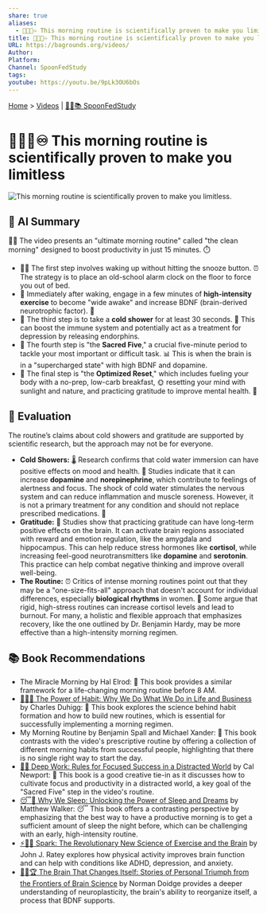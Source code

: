 ```yaml
---
share: true
aliases:
  - 🌅🧠🚀♾️ This morning routine is scientifically proven to make you limitless
title: 🌅🧠🚀♾️ This morning routine is scientifically proven to make you limitless
URL: https://bagrounds.org/videos/
Author:
Platform:
Channel: SpoonFedStudy
tags:
youtube: https://youtu.be/9pLk3OU6bOs
---
```

[Home](../index.md) > [Videos](./index.md) | [🥄👶📚 SpoonFedStudy](../topics/spoonfedstudy.md)  
# 🌅🧠🚀♾️ This morning routine is scientifically proven to make you limitless  
![This morning routine is scientifically proven to make you limitless.](https://youtu.be/9pLk3OU6bOs)  
  
## 🤖 AI Summary  
🧘‍♀️ The video presents an "ultimate morning routine" called "the clean morning" designed to boost productivity in just 15 minutes. ⏱️  
  
* 🏃‍♀️ The first step involves waking up without hitting the snooze button. ⏰ The strategy is to place an old-school alarm clock on the floor to force you out of bed.  
* 💪 Immediately after waking, engage in a few minutes of **high-intensity exercise** to become "wide awake" and increase BDNF (brain-derived neurotrophic factor). 🧠  
* 🚿 The third step is to take a **cold shower** for at least 30 seconds. 🥶 This can boost the immune system and potentially act as a treatment for depression by releasing endorphins.  
* 📝 The fourth step is "the **Sacred Five**," a crucial five-minute period to tackle your most important or difficult task. 📊 This is when the brain is in a "supercharged state" with high BDNF and dopamine.  
* 🥑 The final step is "the **Optimized Reset**," which includes fueling your body with a no-prep, low-carb breakfast, 🌞 resetting your mind with sunlight and nature, and practicing gratitude to improve mental health. 🙏  
  
## 🤔 Evaluation  
The routine’s claims about cold showers and gratitude are supported by scientific research, but the approach may not be for everyone.  
  
* **Cold Showers:** 🌡️ Research confirms that cold water immersion can have positive effects on mood and health. 🧠 Studies indicate that it can increase **dopamine** and **norepinephrine**, which contribute to feelings of alertness and focus. The shock of cold water stimulates the nervous system and can reduce inflammation and muscle soreness. However, it is not a primary treatment for any condition and should not replace prescribed medications. 💊  
* **Gratitude:** 🙏 Studies show that practicing gratitude can have long-term positive effects on the brain. It can activate brain regions associated with reward and emotion regulation, like the amygdala and hippocampus. This can help reduce stress hormones like **cortisol**, while increasing feel-good neurotransmitters like **dopamine** and **serotonin**. This practice can help combat negative thinking and improve overall well-being.  
* **The Routine:** ⏰ Critics of intense morning routines point out that they may be a "one-size-fits-all" approach that doesn't account for individual differences, especially **biological rhythms** in women. 📅 Some argue that rigid, high-stress routines can increase cortisol levels and lead to burnout. For many, a holistic and flexible approach that emphasizes recovery, like the one outlined by Dr. Benjamin Hardy, may be more effective than a high-intensity morning regimen.  
  
## 📚 Book Recommendations  
* The Miracle Morning by Hal Elrod: 🌅 This book provides a similar framework for a life-changing morning routine before 8 AM.  
* [🔄🧠💪 The Power of Habit: Why We Do What We Do in Life and Business](../books/the-power-of-habit.md) by Charles Duhigg: 🔗 This book explores the science behind habit formation and how to build new routines, which is essential for successfully implementing a morning regimen.  
* My Morning Routine by Benjamin Spall and Michael Xander: 📖 This book contrasts with the video's prescriptive routine by offering a collection of different morning habits from successful people, highlighting that there is no single right way to start the day.  
* [🤿💼 Deep Work: Rules for Focused Success in a Distracted World](../books/deep-work.md) by Cal Newport: 🧠 This book is a good creative tie-in as it discusses how to cultivate focus and productivity in a distracted world, a key goal of the "Sacred Five" step in the video's routine.  
* [😴💭 Why We Sleep: Unlocking the Power of Sleep and Dreams](../books/why-we-sleep-unlocking-the-power-of-sleep-and-dreams.md) by Matthew Walker: 😴 This book offers a contrasting perspective by emphasizing that the best way to have a productive morning is to get a sufficient amount of sleep the night before, which can be challenging with an early, high-intensity routine.  
* [⚡🧠🏃 Spark: The Revolutionary New Science of Exercise and the Brain](../books/spark-the-revolutionary-new-science-of-exercise-and-the-brain.md) by John J. Ratey explores how physical activity improves brain function and can help with conditions like ADHD, depression, and anxiety.  
* [🧠🔄🏆 The Brain That Changes Itself: Stories of Personal Triumph from the Frontiers of Brain Science](../books/the-brain-that-changes-itself.md) by Norman Doidge provides a deeper understanding of neuroplasticity, the brain's ability to reorganize itself, a process that BDNF supports.